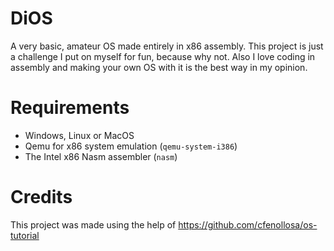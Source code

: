 # DiOS
A very basic, amateur OS made entirely in x86 assembly.
This project is just a challenge I put on myself for fun, because why not.
Also I love coding in assembly and making your own OS with it is the best
way in my opinion.

# Requirements
- Windows, Linux or MacOS
- Qemu for x86 system emulation (`qemu-system-i386`)
- The Intel x86 Nasm assembler (`nasm`)

# Credits
This project was made using the help of 
https://github.com/cfenollosa/os-tutorial
